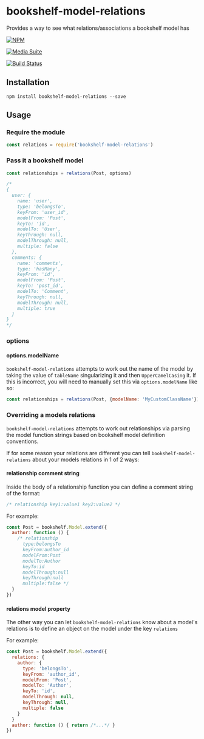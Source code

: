 # bookshelf-model-relations

Provides a way to see what relations/associations a bookshelf model has

[![NPM](https://nodei.co/npm/bookshelf-model-relations.png?downloads=true&stars=true)](https://nodei.co/npm/bookshelf-model-relations/)

[![Media Suite](http://mediasuite.co.nz/ms-badge.png)](http://mediasuite.co.nz)

[![Build Status](https://travis-ci.org/digitalsadhu/bookshelf-model-relations.svg?branch=master)](https://travis-ci.org/digitalsadhu/bookshelf-model-relations)

## Installation

```
npm install bookshelf-model-relations --save
```

## Usage

### Require the module
```js
const relations = require('bookshelf-model-relations')
```

### Pass it a bookshelf model
```js
const relationships = relations(Post, options)

/*
{
  user: {
    name: 'user',
    type: 'belongsTo',
    keyFrom: 'user_id',
    modelFrom: 'Post',
    keyTo: 'id',
    modelTo: 'User',
    keyThrough: null,
    modelThrough: null,
    multiple: false
  },
  comments: {
    name: 'comments',
    type: 'hasMany',
    keyFrom: 'id',
    modelFrom: 'Post',
    keyTo: 'post_id',
    modelTo: 'Comment',
    keyThrough: null,
    modelThrough: null,
    multiple: true
  }
}
*/
```

### options

#### options.modelName

`bookshelf-model-relations` attempts to work out the name of the model by taking the value of
`tableName` singularizing it and then `UpperCamelCasing` it. If this is incorrect, you will
need to manually set this via `options.modelName` like so:

```js
const relationships = relations(Post, {modelName: 'MyCustomClassName'})
```

### Overriding a models relations

`bookshelf-model-relations` attempts to work out relationships via parsing the model function strings
based on bookshelf model definition conventions.

If for some reason your relations are different you can tell `bookshelf-model-relations` about your models
relations in 1 of 2 ways:

#### relationship comment string

Inside the body of a relationship function you can define a comment string of the format:
```js
/* relationship key1:value1 key2:value2 */
```

For example:
```js
const Post = bookshelf.Model.extend({
  author: function () {
    /* relationship
      type:belongsTo
      keyFrom:author_id
      modelFrom:Post
      modelTo:Author
      keyTo:id
      modelThrough:null
      keyThrough:null
      multiple:false */
  }
})
```

#### relations model property

The other way you can let `bookshelf-model-relations` know about a model's relations is to
define an object on the model under the key `relations`

For example:
```js
const Post = bookshelf.Model.extend({
  relations: {
    author: {
      type: 'belongsTo',
      keyFrom: 'author_id',
      modelFrom: 'Post',
      modelTo: 'Author',
      keyTo: 'id',
      modelThrough: null,
      keyThrough: null,
      multiple: false
    }
  }
  author: function () { return /*...*/ }
})
```
